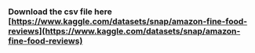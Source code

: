 ### Download the csv file here [https://www.kaggle.com/datasets/snap/amazon-fine-food-reviews](https://www.kaggle.com/datasets/snap/amazon-fine-food-reviews)  

